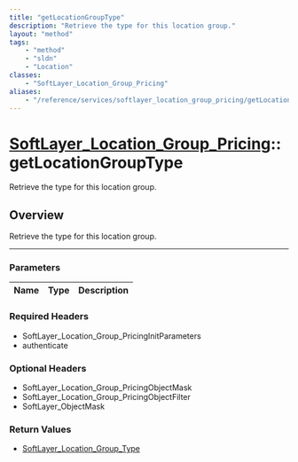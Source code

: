```yaml
---
title: "getLocationGroupType"
description: "Retrieve the type for this location group."
layout: "method"
tags:
    - "method"
    - "sldn"
    - "Location"
classes:
    - "SoftLayer_Location_Group_Pricing"
aliases:
    - "/reference/services/softlayer_location_group_pricing/getLocationGroupType"
---
```

# [SoftLayer_Location_Group_Pricing](/reference/services/SoftLayer_Location_Group_Pricing)::getLocationGroupType

Retrieve the type for this location group.


## Overview 
Retrieve the type for this location group.

-----

### Parameters 
|Name | Type | Description |
| --- | --- | --- |


### Required Headers
* SoftLayer_Location_Group_PricingInitParameters
* authenticate


### Optional Headers
* SoftLayer_Location_Group_PricingObjectMask
* SoftLayer_Location_Group_PricingObjectFilter
* SoftLayer_ObjectMask

### Return Values
* <a href='/reference/datatypes/SoftLayer_Location_Group_Type'>SoftLayer_Location_Group_Type </a>




